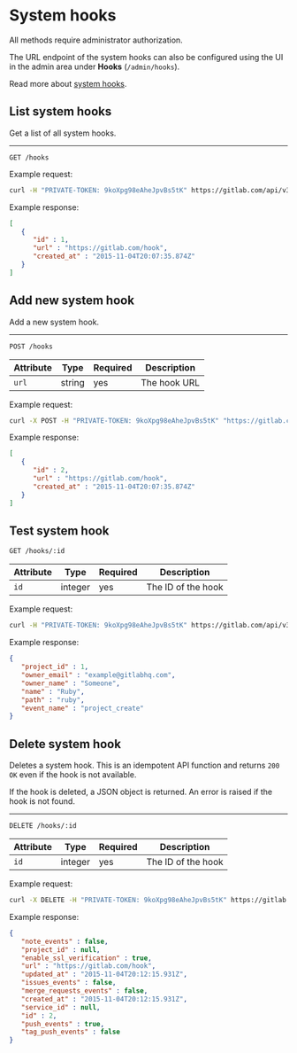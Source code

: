 # System hooks

All methods require administrator authorization.

The URL endpoint of the system hooks can also be configured using the UI in
the admin area under **Hooks** (`/admin/hooks`).

Read more about [system hooks](../system_hooks/system_hooks.md).

## List system hooks

Get a list of all system hooks.

---

```
GET /hooks
```

Example request:

```bash
curl -H "PRIVATE-TOKEN: 9koXpg98eAheJpvBs5tK" https://gitlab.com/api/v3/hooks
```

Example response:

```json
[
   {
      "id" : 1,
      "url" : "https://gitlab.com/hook",
      "created_at" : "2015-11-04T20:07:35.874Z"
   }
]
```

## Add new system hook

Add a new system hook.

---

```
POST /hooks
```

| Attribute | Type | Required | Description |
| --------- | ---- | -------- | ----------- |
| `url` | string | yes | The hook URL |

Example request:

```bash
curl -X POST -H "PRIVATE-TOKEN: 9koXpg98eAheJpvBs5tK" "https://gitlab.com/api/v3/hooks?url=https://gitlab.com/hook"
```

Example response:

```json
[
   {
      "id" : 2,
      "url" : "https://gitlab.com/hook",
      "created_at" : "2015-11-04T20:07:35.874Z"
   }
]
```

## Test system hook

```
GET /hooks/:id
```

| Attribute | Type | Required | Description |
| --------- | ---- | -------- | ----------- |
| `id` | integer | yes | The ID of the hook |

Example request:

```bash
curl -H "PRIVATE-TOKEN: 9koXpg98eAheJpvBs5tK" https://gitlab.com/api/v3/hooks/2
```

Example response:

```json
{
   "project_id" : 1,
   "owner_email" : "example@gitlabhq.com",
   "owner_name" : "Someone",
   "name" : "Ruby",
   "path" : "ruby",
   "event_name" : "project_create"
}
```

## Delete system hook

Deletes a system hook. This is an idempotent API function and returns `200 OK`
even if the hook is not available.

If the hook is deleted, a JSON object is returned. An error is raised if the
hook is not found.

---

```
DELETE /hooks/:id
```

| Attribute | Type | Required | Description |
| --------- | ---- | -------- | ----------- |
| `id` | integer | yes | The ID of the hook |

Example request:

```bash
curl -X DELETE -H "PRIVATE-TOKEN: 9koXpg98eAheJpvBs5tK" https://gitlab.com/api/v3/hooks/2
```

Example response:

```json
{
   "note_events" : false,
   "project_id" : null,
   "enable_ssl_verification" : true,
   "url" : "https://gitlab.com/hook",
   "updated_at" : "2015-11-04T20:12:15.931Z",
   "issues_events" : false,
   "merge_requests_events" : false,
   "created_at" : "2015-11-04T20:12:15.931Z",
   "service_id" : null,
   "id" : 2,
   "push_events" : true,
   "tag_push_events" : false
}
```

